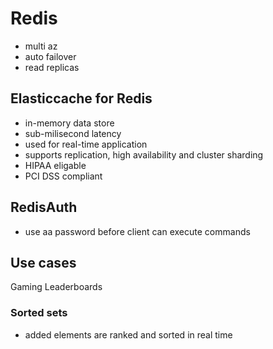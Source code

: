 # Redis
- multi az
- auto failover
- read replicas
## Elasticcache for Redis
- in-memory data store
- sub-milisecond latency
- used for real-time application
- supports replication, high availability and cluster sharding
- HIPAA eligable 
- PCI DSS compliant
## RedisAuth
- use aa password before client  can execute commands

## Use cases 
Gaming Leaderboards

### Sorted sets
- added elements are ranked and sorted in real time
